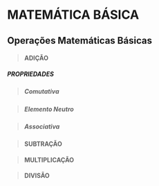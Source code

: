 # MATEMÁTICA BÁSICA

## Operações Matemáticas Básicas

> #### ADIÇÃO

##### PROPRIEDADES

> ##### Comutativa

> ##### Elemento Neutro

> ##### Associativa

> #### SUBTRAÇÃO


> #### MULTIPLICAÇÃO


> #### DIVISÃO